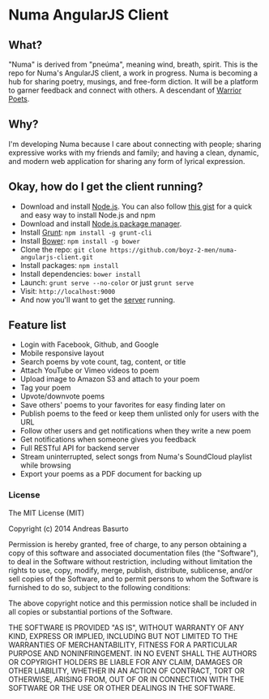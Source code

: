 # Numa AngularJS Client

## What?
"Numa" is derived from "pneúma", meaning wind, breath, spirit. This is the repo for Numa's AngularJS client, a work in progress. Numa is becoming a hub for sharing poetry, musings, and free-form diction. It will be a platform to garner feedback and connect with others. A descendant of [Warrior Poets](https://github.com/trance-with-me/Warrior-Poets).

## Why?
I'm developing Numa because I care about connecting with people; sharing expressive works with my friends and family; and having a clean, dynamic, and modern web application for sharing any form of lyrical expression.

## Okay, how do I get the client running?
* Download and install [Node.js](http://www.nodejs.org/download/). You can also follow [this gist](https://gist.github.com/isaacs/579814) for a quick and easy way to install Node.js and npm
* Download and install [Node.js package manager](https://github.com/npm/npm).
* Install [Grunt](http://gruntjs.com/): `npm install -g grunt-cli`
* Install [Bower](http://bower.io/): `npm install -g bower`
* Clone the repo: `git clone https://github.com/boyz-2-men/numa-angularjs-client.git`
* Install packages: `npm install`
* Install dependencies: `bower install`
* Launch: `grunt serve --no-color` or just `grunt serve`
* Visit: `http://localhost:9000`
* And now you'll want to get the [server](https://github.com/boyz-2-men/numa-restful-api) running.

## Feature list

- Login with Facebook, Github, and Google
- Mobile responsive layout
- Search poems by vote count, tag, content, or title
- Attach YouTube or Vimeo videos to poem
- Upload image to Amazon S3 and attach to your poem
- Tag your poem
- Upvote/downvote poems
- Save others' poems to your favorites for easy finding later on
- Publish poems to the feed or keep them unlisted only for users with the URL
- Follow other users and get notifications when they write a new poem
- Get notifications when someone gives you feedback
- Full RESTful API for backend server
- Stream uninterrupted, select songs from Numa's SoundCloud playlist while browsing
- Export your poems as a PDF document for backing up

### License

The MIT License (MIT)

Copyright (c) 2014 Andreas Basurto

Permission is hereby granted, free of charge, to any person obtaining a copy
of this software and associated documentation files (the "Software"), to deal
in the Software without restriction, including without limitation the rights
to use, copy, modify, merge, publish, distribute, sublicense, and/or sell
copies of the Software, and to permit persons to whom the Software is
furnished to do so, subject to the following conditions:

The above copyright notice and this permission notice shall be included in all
copies or substantial portions of the Software.

THE SOFTWARE IS PROVIDED "AS IS", WITHOUT WARRANTY OF ANY KIND, EXPRESS OR
IMPLIED, INCLUDING BUT NOT LIMITED TO THE WARRANTIES OF MERCHANTABILITY,
FITNESS FOR A PARTICULAR PURPOSE AND NONINFRINGEMENT. IN NO EVENT SHALL THE
AUTHORS OR COPYRIGHT HOLDERS BE LIABLE FOR ANY CLAIM, DAMAGES OR OTHER
LIABILITY, WHETHER IN AN ACTION OF CONTRACT, TORT OR OTHERWISE, ARISING FROM,
OUT OF OR IN CONNECTION WITH THE SOFTWARE OR THE USE OR OTHER DEALINGS IN THE
SOFTWARE.